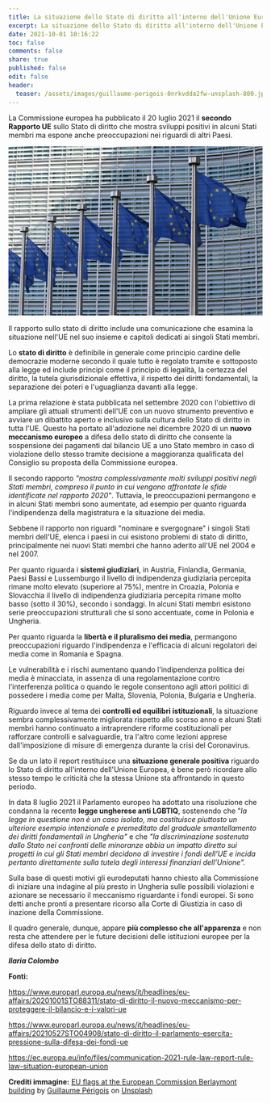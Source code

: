 ```yaml
---
title: La situazione dello Stato di diritto all'interno dell'Unione Europea
excerpt: La situazione dello Stato di diritto all'interno dell'Unione Europea
date: 2021-10-01 10:16:22
toc: false
comments: false
share: true
published: false
edit: false
header:
  teaser: /assets/images/guillaume-perigois-0nrkvdda2fw-unsplash-800.jpg
---
```

La Commissione europea ha pubblicato il 20 luglio 2021 il **secondo Rapporto UE** sullo Stato di diritto che mostra sviluppi positivi in ​​alcuni Stati membri ma espone anche preoccupazioni nei riguardi di altri Paesi.

![EU flags at the European Commission Berlaymont building](/assets/images/guillaume-perigois-0nrkvdda2fw-unsplash-800.jpg)

Il rapporto sullo stato di diritto include una comunicazione che esamina la situazione nell'UE nel suo insieme e capitoli dedicati ai singoli Stati membri.

Lo **stato di diritto** è definibile in generale come principio cardine delle democrazie moderne secondo il quale tutto è regolato tramite e sottoposto alla legge ed include principi come il principio di legalità, la certezza del diritto, la tutela giurisdizionale effettiva, il rispetto dei diritti fondamentali, la separazione dei poteri e l'uguaglianza davanti alla legge.

La prima relazione è stata pubblicata nel settembre 2020 con l'obiettivo di ampliare gli attuali strumenti dell'UE con un nuovo strumento preventivo e avviare un dibattito aperto e inclusivo sulla cultura dello Stato di diritto in tutta l'UE. Questo ha portato all'adozione nel dicembre 2020 di un **nuovo meccanismo europeo** a difesa dello stato di diritto che consente la sospensione dei pagamenti dal bilancio UE a uno Stato membro in caso di violazione dello stesso tramite decisione a maggioranza qualificata del Consiglio su proposta della Commissione europea.

Il secondo rapporto *"mostra complessivamente molti sviluppi positivi negli Stati membri, compreso il punto in cui vengono affrontate le sfide identificate nel rapporto 2020"*. Tuttavia, le preoccupazioni permangono e in alcuni Stati membri sono aumentate, ad esempio per quanto riguarda l'indipendenza della magistratura e la situazione dei media.

Sebbene il rapporto non riguardi "nominare e svergognare" i singoli Stati membri dell'UE, elenca i paesi in cui esistono problemi di stato di diritto, principalmente nei nuovi Stati membri che hanno aderito all'UE nel 2004 e nel 2007.

Per quanto riguarda i **sistemi giudiziari**, in Austria, Finlandia, Germania, Paesi Bassi e Lussemburgo il livello di indipendenza giudiziaria percepita rimane molto elevato (superiore al 75%), mentre in Croazia, Polonia e Slovacchia il livello di indipendenza giudiziaria percepita rimane molto basso (sotto il 30%), secondo i sondaggi. In alcuni Stati membri esistono serie preoccupazioni strutturali che si sono accentuate, come in Polonia e Ungheria.

Per quanto riguarda la **libertà e il pluralismo dei media**, permangono preoccupazioni riguardo l'indipendenza e l'efficacia di alcuni regolatori dei media come in Romania e Spagna.

Le vulnerabilità e i rischi aumentano quando l'indipendenza politica dei media è minacciata, in assenza di una regolamentazione contro l'interferenza politica o quando le regole consentono agli attori politici di possedere i media come per Malta, Slovenia, Polonia, Bulgaria e Ungheria.

Riguardo invece al tema dei **controlli ed equilibri istituzionali**, la situazione sembra complessivamente migliorata rispetto allo scorso anno e alcuni Stati membri hanno continuato a intraprendere riforme costituzionali per rafforzare controlli e salvaguardie, tra l'altro come lezioni apprese dall'imposizione di misure di emergenza durante la crisi del Coronavirus.

Se da un lato il report restituisce una **situazione generale positiva** riguardo lo Stato di diritto all'interno dell'Unione Europea, è bene però ricordare allo stesso tempo le criticità che la stessa Unione sta affrontando in questo periodo.

In data 8 luglio 2021 il Parlamento europeo ha adottato una risoluzione che condanna la recente **legge ungherese anti LGBTIQ**, sostenendo che "*la legge in questione non è un caso isolato, ma costituisce piuttosto un ulteriore esempio intenzionale e premeditato del graduale smantellamento dei diritti fondamentali in Ungheria"* e che *"la discriminazione sostenuta dallo Stato nei confronti delle minoranze abbia un impatto diretto sui progetti in cui gli Stati membri decidono di investire i fondi dell'UE e incida pertanto direttamente sulla tutela degli interessi finanziari dell'Unione".*

Sulla base di questi motivi gli eurodeputati hanno chiesto alla Commissione di iniziare una indagine al più presto in Ungheria sulle possibili violazioni e azionare se necessario il meccanismo riguardante i fondi europei. Si sono detti anche pronti a presentare ricorso alla Corte di Giustizia in caso di inazione della Commissione.

Il quadro generale, dunque, appare **più complesso che all'apparenza** e non resta che attendere per le future decisioni delle istituzioni europee per la difesa dello stato di diritto.

***Ilaria Colombo***

**Fonti:**

<https://www.europarl.europa.eu/news/it/headlines/eu-affairs/20201001STO88311/stato-di-diritto-il-nuovo-meccanismo-per-proteggere-il-bilancio-e-i-valori-ue>

<https://www.europarl.europa.eu/news/it/headlines/eu-affairs/20210527STO04908/stato-di-diritto-il-parlamento-esercita-pressione-sulla-difesa-dei-fondi-ue>

<https://ec.europa.eu/info/files/communication-2021-rule-law-report-rule-law-situation-european-union>

**Crediti immagine:**
[EU flags at the European Commission Berlaymont building](https://unsplash.com/photos/0NRkVddA2fw) by [Guillaume Périgois](https://unsplash.com/@guillaumeperigois?utm_source=unsplash&utm_medium=referral&utm_content=creditCopyText) on [Unsplash](https://unsplash.com/?utm_source=unsplash&utm_medium=referral&utm_content=creditCopyText)